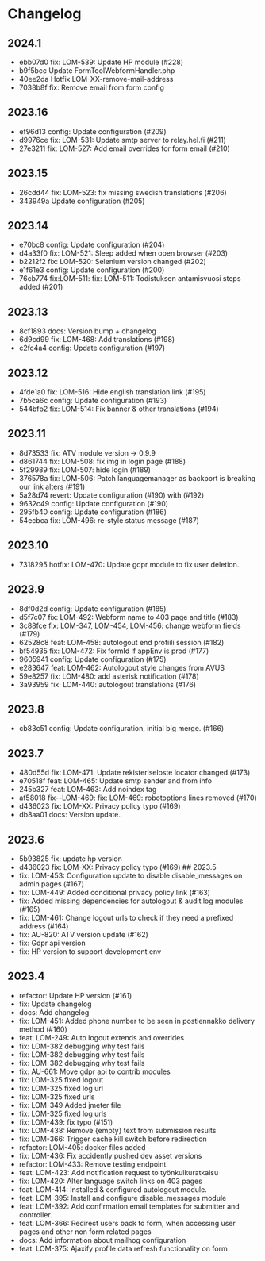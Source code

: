 # Changelog

## 2024.1
- ebb07d0 fix: LOM-539: Update HP module (#228)
- b9f5bcc Update FormToolWebformHandler.php
- 40ee2da Hotfix LOM-XX-remove-mail-address
- 7038b8f fix: Remove email from form config

## 2023.16
- ef96d13 config: Update configuration (#209)
- d9976ce fix: LOM-531: Update smtp server to relay.hel.fi (#211)
- 27e3211 fix: LOM-527: Add email overrides for form email (#210)


## 2023.15
- 26cdd44 fix: LOM-523: fix missing swedish translations (#206)
- 343949a Update configuration (#205)

## 2023.14
- e70bc8 config: Update configuration (#204)
- d4a33f0 fix: LOM-521: Sleep added when open browser (#203)
- b2212f2 fix: LOM-520: Selenium version changed (#202)
- e1f61e3 config: Update configuration (#200)
- 76cb774 fix:LOM-511: fix: LOM-511: Todistuksen antamisvuosi steps added (#201)

## 2023.13
- 8cf1893 docs: Version bump + changelog
- 6d9cd99 fix: LOM-468: Add translations (#198)
- c2fc4a4 config: Update configuration (#197)


## 2023.12
- 4fde1a0 fix: LOM-516: Hide english translation link (#195)
- 7b5ca6c config: Update configuration (#193)
- 544bfb2 fix: LOM-514: Fix banner & other translations (#194)

## 2023.11
- 8d73533 fix: ATV module version -> 0.9.9
- d861744 fix: LOM-508: fix img in login page (#188)
- 5f29989 fix: LOM-507: hide login (#189)
- 376578a fix: LOM-506: Patch languagemanager as backport is breaking our link alters (#191)
- 5a28d74 revert: Update configuration (#190) with (#192)
- 9632c49 config: Update configuration (#190)
- 295fb40 config: Update configuration (#186)
- 54ecbca fix: LOM-496: re-style status message (#187)

## 2023.10
- 7318295 hotfix: LOM-470: Update gdpr module to fix user deletion.

## 2023.9
- 8df0d2d config: Update configuration (#185)
- d5f7c07 fix: LOM-492: Webform name to 403 page and title (#183)
- 3c88fce fix: LOM-347, LOM-454, LOM-456: change webform fields (#179)
- 62528c8 feat:  LOM-458: autologout end profiili session (#182)
- bf54935 fix: LOM-472: Fix formId if appEnv is prod (#177)
- 9605941 config: Update configuration (#175)
- e283647 feat: LOM-462: Autologout style changes from AVUS
- 59e8257 fix: LOM-480: add asterisk notification (#178)
- 3a93959 fix: LOM-440: autologout translations (#176)

## 2023.8
- cb83c51 config: Update configuration, initial big merge. (#166)

## 2023.7
- 480d55d fix: LOM-471: Update rekisteriseloste locator changed (#173)
- e70518f feat: LOM-465: Update smtp sender and from info
- 245b327 feat: LOM-463: Add noindex tag
- af58018 fix--LOM-469: fix: LOM-469: robotoptions lines removed (#170)
- d436023 fix: LOM-XX: Privacy policy typo (#169)
- db8aa01 docs: Version update.

## 2023.6
- 5b93825 fix: update hp version
- d436023 fix: LOM-XX: Privacy policy typo (#169)   ## 2023.5
- fix: LOM-453: Configuration update to disable disable_messages on admin pages (#167)
- fix: LOM-449: Added conditional privacy policy link (#163)
- fix: Added missing dependencies for autologout & audit log modules (#165)
- fix: LOM-461: Change logout urls to check if they need a prefixed address (#164)
- fix: AU-820: ATV version update (#162)
- fix: Gdpr api version
- fix: HP version to support development env

## 2023.4
- refactor: Update HP version (#161)
- fix: Update changelog
- docs: Add changelog
- fix: LOM-451: Added phone number to be seen in postiennakko delivery method (#160)
- feat: LOM-249: Auto logout extends and overrides
- fix: LOM-382 debugging why test fails
- fix: LOM-382 debugging why test fails
- fix: LOM-382 debugging why test fails
- fix: AU-661: Move gdpr api to contrib modules
- fix: LOM-325 fixed logout
- fix: LOM-325 fixed log url
- fix: LOM-325 fixed urls
- fix: LOM-349 Added jmeter file
- fix: LOM-325 fixed log urls
- fix: LOM-439: fix typo (#151)
- fix: LOM-438: Remove {empty} text from submission results
- fix: LOM-366: Trigger cache kill switch before redirection
- refactor: LOM-405: docker files added
- fix: LOM-436: Fix accidently pushed dev asset versions
- refactor: LOM-433: Remove testing endpoint.
- feat: LOM-423: Add notification request to työnkulkuratkaisu
- fix: LOM-420: Alter language switch links on 403 pages
- feat: LOM-414: Installed & configured autologout module.
- feat: LOM-395: Install and configure disable_messages module
- feat: LOM-392: Add confirmation email templates for submitter and controller.
- feat: LOM-366: Redirect users back to form, when accessing user pages and other non form related pages
- docs: Add information about mailhog configuration
- feat: LOM-375: Ajaxify profile data refresh functionality on form

